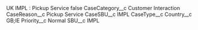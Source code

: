 <?xml version="1.0" encoding="UTF-8"?>
<CustomMetadata xmlns="http://soap.sforce.com/2006/04/metadata" xmlns:xsi="http://www.w3.org/2001/XMLSchema-instance" xmlns:xsd="http://www.w3.org/2001/XMLSchema">
    <label>UK IMPL : Pickup Service</label>
    <protected>false</protected>
    <values>
        <field>CaseCategory__c</field>
        <value xsi:type="xsd:string">Customer Interaction</value>
    </values>
    <values>
        <field>CaseReason__c</field>
        <value xsi:type="xsd:string">Pickup Service</value>
    </values>
    <values>
        <field>CaseSBU__c</field>
        <value xsi:type="xsd:string">IMPL</value>
    </values>
    <values>
        <field>CaseType__c</field>
        <value xsi:nil="true"/>
    </values>
    <values>
        <field>Country__c</field>
        <value xsi:type="xsd:string">GB;IE</value>
    </values>
    <values>
        <field>Priority__c</field>
        <value xsi:type="xsd:string">Normal</value>
    </values>
    <values>
        <field>SBU__c</field>
        <value xsi:type="xsd:string">IMPL</value>
    </values>
</CustomMetadata>
